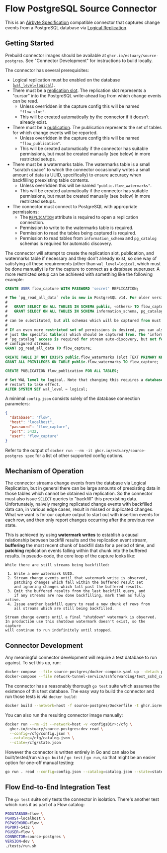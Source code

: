 Flow PostgreSQL Source Connector
================================

This is an [Airbyte Specification](https://docs.airbyte.io/understanding-airbyte/airbyte-specification)
compatible connector that captures change events from a PostgreSQL database via
[Logical Replication](https://www.postgresql.org/docs/current/logical-replication.html).

## Getting Started

Prebuild connector images should be available at `ghcr.io/estuary/source-postgres`. See
"Connector Development" for instructions to build locally.

The connector has several prerequisites:
* Logical replication must be enabled on the database ([`wal_level=logical`](https://www.postgresql.org/docs/current/runtime-config-wal.html)).
* There must be a [replication slot](https://www.postgresql.org/docs/current/warm-standby.html#STREAMING-REPLICATION-SLOTS). The replication slot represents a "cursor" into
  the PostgreSQL write-ahead log from which change events can be read.
  - Unless overridden in the capture config this will be named `"flow_slot"`.
  - This will be created automatically by the connector if it doesn’t already exist.
* There must be a [publication](https://www.postgresql.org/docs/current/sql-createpublication.html). The publication represents the set of tables for which
  change events will be reported.
  - Unless overridden in the capture config this will be named `"flow_publication"`.
  - This will be created automatically if the connector has suitable permissions,
    but must be created manually (see below) in more restricted setups.
* There must be a watermarks table. The watermarks table is a small "scratch space"
  to which the connector occasionally writes a small amount of data (a UUID,
  specifically) to ensure accuracy when backfilling preexisting table contents.
  - Unless overridden this will be named `"public.flow_watermarks"`.
  - This will be created automatically if the connector has suitable permissions,
    but must be created manually (see below) in more restricted setups.
* The connector must connect to PostgreSQL with appropriate permissions:
  - The [`REPLICATION`](https://www.postgresql.org/docs/current/sql-createrole.html) attribute is required to open a replication connection.
  - Permission to write to the watermarks table is required.
  - Permission to read the tables being captured is required.
  - Permission to read tables from `information_schema` and `pg_catalog` schemas is required for automatic discovery.

The connector will attempt to create the replication slot, publication,
and watermarks table if necessary and they don't already exist, so one
way of satisfying all these requirements (other than `wal_level=logical`,
which must be done manually) is for the capture to connect as a database
superuser. A more restricted setup can be achieved with something like
the following example:

```sql
CREATE USER flow_capture WITH PASSWORD 'secret' REPLICATION;

# The `pg_read_all_data` role is new in PostgreSQL v14. For older versions:
#
#   GRANT SELECT ON ALL TABLES IN SCHEMA public, <others> TO flow_capture;
#   GRANT SELECT ON ALL TABLES IN SCHEMA information_schema, pg_catalog TO flow_capture;
#
# can be substituted, but all schemas which will be captured from must be listed.
#
# If an even more restricted set of permissions is desired, you can also grant SELECT on
# just the specific table(s) which should be captured from. The ‘information_schema’ and
# ‘pg_catalog’ access is required for stream auto-discovery, but not for capturing already
# configured streams.
GRANT pg_read_all_data TO flow_capture;

CREATE TABLE IF NOT EXISTS public.flow_watermarks (slot TEXT PRIMARY KEY, watermark TEXT);
GRANT ALL PRIVILEGES ON TABLE public.flow_watermarks TO flow_capture;

CREATE PUBLICATION flow_publication FOR ALL TABLES;

# Set WAL level to logical. Note that changing this requires a database
# restart to take effect.
ALTER SYSTEM SET wal_level = logical;
```

A minimal `config.json` consists solely of the database connection parameters:

```json
{
  "database": "flow",
  "host": "localhost",
  "password": "flow_capture",
  "port": 5432,
  "user": "flow_capture"
}
```

Refer to the output of `docker run --rm -it ghcr.io/estuary/source-postgres spec` for
a list of other supported config options.

## Mechanism of Operation

The connector streams change events from the database via Logical Replication, but
in general there can be large amounts of preexisting data in those tables which
cannot be obtained via replication. So the connector must also issue `SELECT`
queries to "backfill" this preexisting data. Unfortunately, naively merging
replicated change events with backfilled data can, in various edge cases,
result in missed or duplicated changes. What we want is for our capture output
to start out with insertion events for each row, and then only report changes
occurring after the previous row state.

This is achieved by using **watermark writes** to establish a causal relationship
between backfill results and the replication event stream, **buffering** the most
recent chunk of backfill data for a period of time, and **patching** replication
events falling within that chunk into the buffered results. In pseudo-code, the
core loop of the capture looks like:

```
While there are still streams being backfilled:

 1. Write a new watermark UUID.
 2. Stream change events until that watermark write is observed,
    patching changes which fall within the buffered result set
    and ignoring changes which fall past the buffered results.
 3. Emit the buffered results from the last backfill query, and
    if any streams are now done backfilling, mark them as fully active.
 4. Issue another backfill query to read a new chunk of rows from
    all streams which are still being backfilled.

Stream change events until a final "shutdown" watermark is observed.
In production use this shutdown watermark doesn't exist, so the capture
will continue to run indefinitely until stopped.
```

## Connector Development

Any meaningful connector development will require a test database to run
against. To set this up, run:

```bash
docker-compose --file source-postgres/docker-compose.yaml up --detach postgres
docker-compose --file network-tunnel-service/sshforwarding/test_sshd_configs/docker-compose.yaml up --detach openssh-server
```

The connector has a reasonably thorough `go test` suite which assumes the existence of
this test database. The easy way to build the connector and run those tests is via
`docker build`:

```bash
docker build --network=host -f source-postgres/Dockerfile -t ghcr.io/estuary/source-postgres:dev .
```

You can also run the resulting connector image manually:

```bash
docker run --rm -it --network=host -v <configsDir>:/cfg \
  ghcr.io/estuary/source-postgres:dev read \
  --config=/cfg/config.json \
  --catalog=/cfg/catalog.json \
  --state=/cfg/state.json
```

However the connector is written entirely in Go and can also be built/tested/run via
`go build` / `go test` / `go run`, so that might be an easier option for one-off
manual testing:

```bash
go run . read --config=config.json --catalog=catalog.json --state=state.json
```

## Flow End-to-End Integration Test

The `go test` suite only tests the connector in isolation. There's another test
which runs it as part of a Flow catalog:

```bash
PGDATABASE=flow \
PGHOST=localhost \
PGPASSWORD=flow \
PGPORT=5432 \
PGUSER=flow \
CONNECTOR=source-postgres \
VERSION=dev \
./tests/run.sh
```
